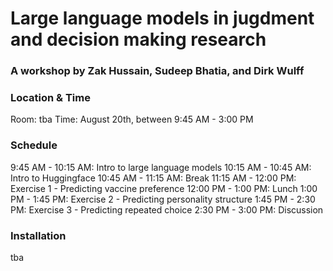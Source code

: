 # Large language models in jugdment and decision making research
### A workshop by Zak Hussain, Sudeep Bhatia, and Dirk Wulff


### Location & Time
Room: tba
Time: August 20th, between 9:45 AM - 3:00 PM

### Schedule
9:45 AM - 10:15 AM: Intro to large language models
10:15 AM - 10:45 AM: Intro to Huggingface
10:45 AM - 11:15 AM: Break
11:15 AM - 12:00 PM: Exercise 1 - Predicting vaccine preference
12:00 PM - 1:00 PM: Lunch
1:00 PM - 1:45 PM: Exercise 2 - Predicting personality structure
1:45 PM - 2:30 PM: Exercise 3 - Predicting repeated choice
2:30 PM - 3:00 PM: Discussion

### Installation
tba
